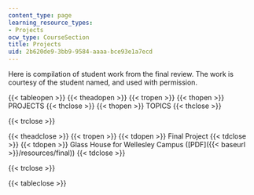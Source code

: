 ```yaml
---
content_type: page
learning_resource_types:
- Projects
ocw_type: CourseSection
title: Projects
uid: 2b620de9-3bb9-9584-aaaa-bce93e1a7ecd
---
```


Here is compilation of student work from the final review. The work is courtesy of the student named, and used with permission.

{{< tableopen >}}
{{< theadopen >}}
{{< tropen >}}
{{< thopen >}}
PROJECTS
{{< thclose >}}
{{< thopen >}}
TOPICS
{{< thclose >}}

{{< trclose >}}

{{< theadclose >}}
{{< tropen >}}
{{< tdopen >}}
Final Project
{{< tdclose >}}
{{< tdopen >}}
Glass House for Wellesley Campus ([PDF]({{< baseurl >}}/resources/final))
{{< tdclose >}}

{{< trclose >}}

{{< tableclose >}}
